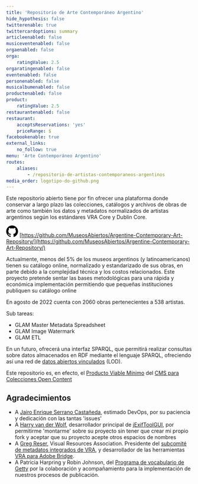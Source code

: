 ```yaml
---
title: 'Repositorio de Arte Contemporáneo Argentino'
hide_hypothesis: false
twitterenable: true
twittercardoptions: summary
articleenabled: false
musiceventenabled: false
orgaenabled: false
orga:
    ratingValue: 2.5
orgaratingenabled: false
eventenabled: false
personenabled: false
musicalbumenabled: false
productenabled: false
product:
    ratingValue: 2.5
restaurantenabled: false
restaurant:
    acceptsReservations: 'yes'
    priceRange: $
facebookenable: true
external_links:
    no_follow: true
menu: 'Arte Contemporáneo Argentino'
routes:
    aliases:
        - /repositorio-de-artistas-contemporaneos-argentinos
media_order: logotipo-do-github.png
---
```


Este repositorio abierto tiene por fin ofrecer una plataforma donde conservar a largo plazo las colecciones, catálogos y archivos de obras de arte como también los datos y metadatos normalizados de artistas argentinos según los estándares VRA Core y Dublin Core. 

![logotipo-do-github](logotipo-do-github.png "logotipo-do-github") [https://github.com/MuseosAbiertos/Argentine-Contemporary-Art-Repository/](https://github.com/MuseosAbiertos/Argentine-Contemporary-Art-Repository/)


Actualmente, menos del 5% de los museos argentinos (y latinoamericanos) tienen su catálogo online, normalizado y estandarizado de sus obras, en parte debido a la complejidad técnica y los costos relacionados. Este proyecto pretende sentar las bases metodológicas para una rápida y económica implementación permitiendo que pequeñas instituciones publiquen su catálogo online

En agosto de 2022 cuenta con 2060 obras pertenecientes a 538 artistas.

Sub tareas:
* GLAM Master Metadata Spreadsheet
* GLAM Image Watermark
* GLAM ETL

En un futuro, ofrecerá una interfaz SPARQL, que permitirá realizar consultas sobre datos almacenados en RDF mediante el lenguaje SPARQL, ofreciendo así una red de [datos abiertos vinculados](https://www.w3c.es/Eventos/2013/Uruguay/Presentaciones/W3CdayMVD_LOD_LorenaEtcheverry2013.pdf) (LOD).

Este repositorio es, en efecto, el [Producto Viable Mínimo](https://es.wikipedia.org/wiki/Producto_viable_m%C3%ADnimo) del [CMS para Colecciones Open Content](https://docs.museosabiertos.org/cms-para-colecciones-open-content)


## Agradecimientos
* A [Jairo Enrique Serrano Castañeda](https://scholar.google.com/citations?user=rW2nV5cAAAAJ&hl), estimado DevOps, por su paciencia y dedicación con las tantas 'issues'
* A [Harry van der Wolf](https://github.com/hvdwolf), desarrollador principal de [jExifToolGUI](https://github.com/hvdwolf/jExifToolGUI), por permitirme 'montarme' sobre su proyecto sin tener que crear mi propio fork y aceptar que su proyecto acepte otros espacios de nombres
* A [Greg Reser](mailto:greser@ucsd.edu), Visual Resources Association. Presidente del [subcomité de metadatos integrados de VRA](http://metadatadeluxe.pbworks.com/w/page/20792294/VRA%20Embedded%20Metadata%20Subcommittee), y desarrollador de las herramientas [VRA para Adobe Bridge](http://metadatadeluxe.pbworks.com/w/page/108523528/VRA%20Bridge%20Metadata%20Tools). 
* A Patricia Harpring y Robin Johnson, del [Programa de vocabulario de Getty](https://www.getty.edu/research/tools/vocabularies/) por la colaboración y acompañamiento para la implementación de nuestros procesos de publicación.